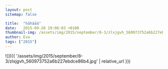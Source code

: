 ```yaml
---
layout: post
sitemap: false

title:  "hähäää"
date:   2015-09-28 19:06:03 +0100
thumbnail-img: /assets/img/2015/september/8-3/zlxjgvh_560973752a6b227ebdce86b4.jpg
author: Eva
tags: ["2015"]
---
```




![]({{ '/assets/img/2015/september/8-3/zlxjgvh_560973752a6b227ebdce86b4.jpg'  | relative_url }})

